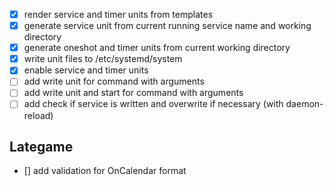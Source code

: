 - [x] render service and timer units from templates
- [x] generate service unit from current running service name and working directory
- [x] generate oneshot and timer units from current working directory
- [x] write unit files to /etc/systemd/system
- [x] enable service and timer units
- [ ] add write unit for command with arguments
- [ ] add write unit and start for command with arguments
- [ ] add check if service is written and overwrite if necessary (with daemon-reload)

## Lategame

- [] add validation for OnCalendar format
